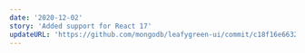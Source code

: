 ```yaml
---
date: '2020-12-02'
story: 'Added support for React 17'
updateURL: 'https://github.com/mongodb/leafygreen-ui/commit/c18f16e6632a6688e771334fd1672c9ef7e0f9b4'
---
```

